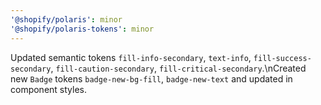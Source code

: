 ```yaml
---
'@shopify/polaris': minor
'@shopify/polaris-tokens': minor
---
```


Updated semantic tokens `fill-info-secondary`, `text-info`, `fill-success-secondary`, `fill-caution-secondary`, `fill-critical-secondary`.\nCreated new `Badge` tokens `badge-new-bg-fill`, `badge-new-text` and updated in component styles.
